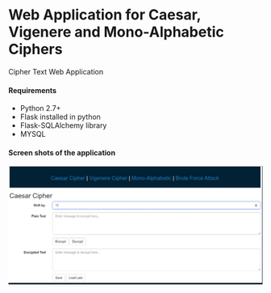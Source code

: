 # Web Application for Caesar, Vigenere and Mono-Alphabetic Ciphers

Cipher Text Web Application

#### Requirements
- Python 2.7+
- Flask installed in python
- Flask-SQLAlchemy library
- MYSQL

#### Screen shots of the application
![Caesar Cipher](docs/caesar.gif)